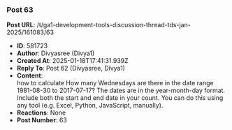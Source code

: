 ### Post 63
**Post URL**: /t/ga1-development-tools-discussion-thread-tds-jan-2025/161083/63
- **ID**: 581723
- **Author**: Divyasree (Divya1)
- **Created At**: 2025-01-18T17:41:31.939Z
- **Reply To**: Post 62 (Divyasree, Divya1)
- **Content**:  
  how to calculate How many Wednesdays are there in the date range 1981-08-30 to 2017-07-17?
The dates are in the year-month-day format. Include both the start and end date in your count. You can do this using any tool (e.g. Excel, Python, JavaScript, manually).
- **Reactions**: None
- **Post Number**: 63

